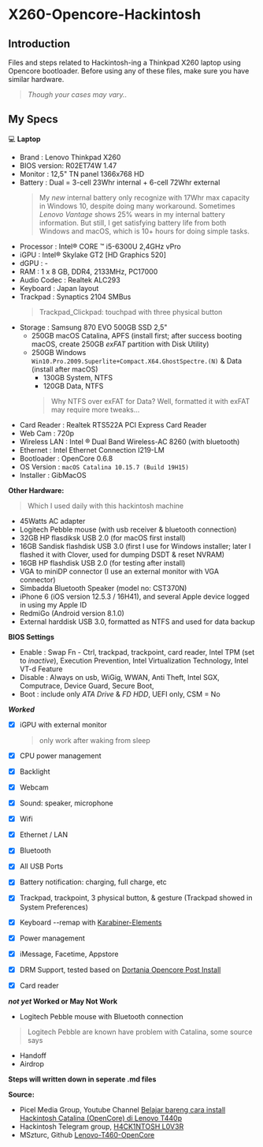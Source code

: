 # X260-Opencore-Hackintosh

## Introduction

Files and steps related to Hackintosh-ing a Thinkpad X260 laptop using Opencore bootloader.
Before using any of these files, make sure you have similar hardware.
> *Though your cases may vary..*

## My Specs

💻 **Laptop**
* Brand       :	Lenovo Thinkpad X260
* BIOS version: R02ET74W 1.47
* Monitor     : 12,5" TN panel 1366x768 HD
* Battery     : Dual = 3-cell 23Whr internal + 6-cell 72Whr external
  > My _new_ internal battery only recognize with 17Whr max capacity in Windows 10, despite doing many workaround.
  > Sometimes _Lenovo Vantage_ shows 25% wears in my internal battery information.
  > But still, I get satisfying battery life from both Windows and macOS, which is 10+ hours for doing simple tasks.
* Processor   :	Intel® CORE ™ i5-6300U 2,4GHz vPro
* iGPU        :	Intel® Skylake GT2 [HD Graphics 520]
* dGPU        :	-
* RAM         :	1 x 8 GB, DDR4, 2133MHz, PC17000
* Audio Codec :	Realtek ALC293
* Keyboard    : Japan layout
* Trackpad    : Synaptics 2104 SMBus
  > Trackpad_Clickpad: touchpad with three physical button
* Storage     :	Samsung 870 EVO 500GB SSD 2,5"
  - 250GB macOS Catalina, APFS (install first; after success booting macOS, create 250GB _exFAT_ partition with Disk Utility)
  - 250GB Windows ```Win10.Pro.2009.Superlite+Compact.X64.GhostSpectre.(N)``` & Data (install after macOS) 
    - 130GB System, NTFS
    - 120GB Data, NTFS
    > Why NTFS over exFAT for Data? Well, formatted it with exFAT may require more tweaks...
* Card Reader  : Realtek RTS522A PCI Express Card Reader
* Web Cam      : 720p
* Wireless LAN : Intel ® Dual Band Wireless-AC 8260 (with bluetooth)
* Ethernet     : Intel Ethernet Connection I219-LM
* Bootloader   : OpenCore 0.6.8
* OS Version   : ```macOS Catalina 10.15.7 (Build 19H15)```
* Installer    : GibMacOS


**Other Hardware:**
  > Which I used daily with this hackintosh machine
* 45Watts AC adapter
* Logitech Pebble mouse (with usb receiver & bluetooth connection)
* 32GB HP flasdiksk USB 2.0 (for macOS first install)
* 16GB Sandisk flashdisk USB 3.0 (first I use for Windows installer; later I flashed it with Clover, used for dumping DSDT & reset NVRAM)
* 16GB HP flashdisk USB 2.0 (for testing after install)
* VGA to miniDP connector (I use an external monitor with VGA connector)
* Simbadda Bluetooth Speaker (model no: CST370N)
* iPhone 6 (iOS version 12.5.3 / 16H41), and several Apple device logged in using my Apple ID
* RedmiGo (Android version 8.1.0)
* External harddisk USB 3.0, formatted as NTFS and used for data backup

**BIOS Settings**
* Enable  : Swap Fn - Ctrl, trackpad, trackpoint, card reader, Intel TPM (set to _inactive_), Execution Prevention, Intel Virtualization Technology, Intel VT-d Feature
* Disable : Always on usb, WiGig, WWAN, Anti Theft, Intel SGX, Computrace, Device Guard, Secure Boot,
* Boot    : include only _ATA Drive_ & _FD HDD_, UEFI only, CSM = No

***Worked***
- [x] iGPU with external monitor
  > only work after waking from sleep
- [x] CPU power management
- [x] Backlight
- [x] Webcam
- [x] Sound: speaker, microphone
- [x] Wifi
- [x] Ethernet / LAN
- [x] Bluetooth
- [x] All USB Ports
- [x] Battery notification: charging, full charge, etc
- [x] Trackpad, trackpoint, 3 physical button, & gesture (Trackpad showed in System Preferences)
- [x] Keyboard --remap with [Karabiner-Elements](https://karabiner-elements.pqrs.org) 
- [x] Power management
- [x] iMessage, Facetime, Appstore
- [x] DRM Support, tested based on [Dortania Opencore Post Install](https://dortania.github.io/OpenCore-Post-Install/universal/drm.html#testing-drm)
- [x] Card reader 


**_not yet_ Worked or May Not Work**
* Logitech Pebble mouse with Bluetooth connection
> Logitech Pebble are known have problem with Catalina, some source says
* Handoff
* Airdrop

**Steps will written down in seperate .md files**

**Source:**
* Picel Media Group, Youtube Channel [Belajar bareng cara install Hackintosh Catalina (OpenCore) di Lenovo T440p](https://youtu.be/zdcPPpd-g8I)
* Hackintosh Telegram group, [H4CK1NTOSH L0V3R](https://t.me/HackintoshLover)
* MSzturc, Github [Lenovo-T460-OpenCore](https://github.com/MSzturc/Lenovo-T460-OpenCore)
